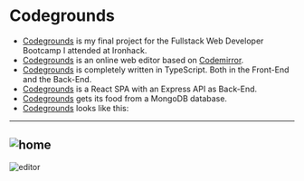 # Codegrounds
- [Codegrounds](https://codegrounds.herokuapp.com/) is my final project for the Fullstack Web Developer Bootcamp I attended at Ironhack.
- [Codegrounds](https://codegrounds.herokuapp.com/) is an online web editor based on [Codemirror](https://codemirror.net/).
- [Codegrounds](https://codegrounds.herokuapp.com/) is completely written in TypeScript. Both in the Front-End and the Back-End.
- [Codegrounds](https://codegrounds.herokuapp.com/) is a React SPA with an Express API as Back-End.
- [Codegrounds](https://codegrounds.herokuapp.com/) gets its food from a MongoDB database. 
- [Codegrounds](https://codegrounds.herokuapp.com/) looks like this:
---
![home](https://res.cloudinary.com/doh6rpdke/image/upload/w_800/v1623423513/Screenshot_from_2021-06-11_16-53-36_qu2x2q.png)
---
![editor](https://res.cloudinary.com/doh6rpdke/image/upload/w_800/v1623423512/Screenshot_from_2021-06-11_16-56-23_wkshlq.png)

